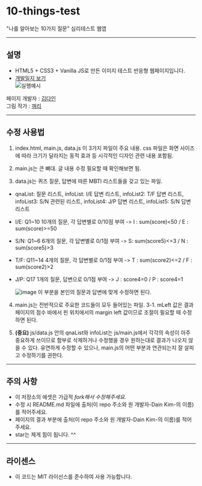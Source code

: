 
# 10-things-test
"나를 알아보는 10가지 질문" 심리테스트 웹앱

---
## 설명
- HTML5 + CSS3 + Vanilla JS로 만든 이미지 테스트 반응형 웹페이지입니다.  
- [개발일지 보기](https://dev-dain.tistory.com/22?category=816329)   
![실행예시](https://img1.daumcdn.net/thumb/R1280x0/?scode=mtistory2&fname=https%3A%2F%2Fk.kakaocdn.net%2Fdn%2FEwF2m%2FbtqDGIAgKyB%2FGK4kXuHrFzJL2Q9p4GKIYk%2Fimg.gif)

페이지 개발자 : [김다인](https://dev-dain.tistory.com)  
그림 작가 : [껴리](https://instagram.com/gyeoly27)  

---
## 수정 사용법
1. index.html, main.js, data.js 이 3가지 파일이 주요 내용. 
   css 파일은 화면 사이즈에 따라 크기가 달라지는 동적 효과 등 시각적인 디자인 관련 내용 포함됨.
   
2. main.js는 큰 뼈대. 글 내용 수정 필요할 때 확인해보면 됨.

3. data.js는 퀴즈 질문, 답변에 따른 MBTI 리스트들을 갖고 있는 파일.
- qnaList: 질문 리스트, infoList: I/E 답변 리스트, infoList2: T/F 답변 리스트, infoList3: S/N 관련된 리스트, infoList4: J/P 답변 리스트, infoList5: S/N 답변 리스트
- I/E: Q1~10 10개의 질문, 각 답변별로 0/10점 부여 -> I : sum(score)<50 / E : sum(score)>=50
- S/N: Q1~6 6개의 질문, 각 답변별로 0/1점 부여 -> S: sum(score5)<=3 / N : sum(score5)>3
- T/F: Q11~14 4개의 질문, 각 답변별로 0/1점 부여 -> T : sum(score2)<=2 / F : sum(score2)>2
- J/P: Q17 1개의 질문, 답변으로 0/1점 부여 -> J : score4=0 / P : score4=1
	
	
	![image](https://user-images.githubusercontent.com/43867665/126623637-19d87e7c-d36f-4eb3-896e-714dd44dcca4.png)
	이 부분을 본인의 질문과 답변에 맞게 수정하면 된다.
	
4. main.js는 전반적으로 주요한 코드들이 모두 들어있는 파일.
	3-1. mLeft 값은 결과 페이지의 점수 바에서 핀 위치에서의 margin left 값이므로 조절이 필요할 때 수정하면 된다.
	
4. **(중요)** js/data.js 안의 qnaList와 infoList는 js/main.js에서 각각의 속성이 아주 중요하게 쓰이므로 함부로 삭제하거나 수정했을 경우 원하는대로 결과가 나오지 않을 수 있다. 유연하게 수정할 수 있으나, main.js의 어떤 부분과 연관되는지 잘 살피고 수정하기를 권한다.  
---
## 주의 사항
- 이 저장소의 에셋은 가급적 *fork해서 수정해주세요.* 
- 수정 시 README.md 파일에 출처(이 repo 주소와 원 개발자-Dain Kim-의 이름)를 적어주세요.
- 페이지의 결과 부분에 출처(이 repo 주소와 원 개발자-Dain Kim-의 이름)를 적어주세요.
- star는 제게 힘이 됩니다. ^^

---
## 라이센스
- 이 코드는 MIT 라이선스를 준수하여 사용 가능합니다.  
